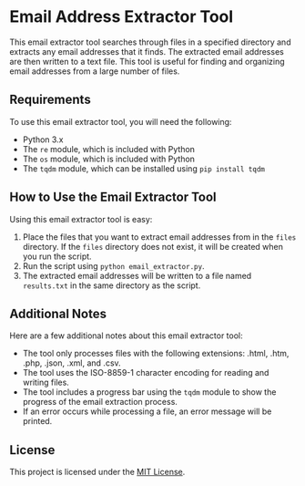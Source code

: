 # Email Address Extractor Tool

This email extractor tool searches through files in a specified directory and extracts any email addresses that it finds. The extracted email addresses are then written to a text file. This tool is useful for finding and organizing email addresses from a large number of files.

## Requirements

To use this email extractor tool, you will need the following:

- Python 3.x
- The `re` module, which is included with Python
- The `os` module, which is included with Python
- The `tqdm` module, which can be installed using `pip install tqdm`

## How to Use the Email Extractor Tool

Using this email extractor tool is easy:

1. Place the files that you want to extract email addresses from in the `files` directory. If the `files` directory does not exist, it will be created when you run the script.
2. Run the script using `python email_extractor.py`.
3. The extracted email addresses will be written to a file named `results.txt` in the same directory as the script.

## Additional Notes

Here are a few additional notes about this email extractor tool:

- The tool only processes files with the following extensions: .html, .htm, .php, .json, .xml, and .csv.
- The tool uses the ISO-8859-1 character encoding for reading and writing files.
- The tool includes a progress bar using the `tqdm` module to show the progress of the email extraction process.
- If an error occurs while processing a file, an error message will be printed.

## License

This project is licensed under the [MIT License](LICENSE).

